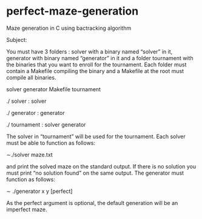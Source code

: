 # perfect-maze-generation
Maze generation in C using bactracking algorithm

Subject:

You must have 3 folders : solver with a binary named “solver” in it, generator with binary named “generator” in it and a folder tournament with the binaries that you want to enroll for the tournament. Each folder must contain a Makefile compiling the binary and a Makefile at the root must compile all binaries.

solver generator Makefile tournament

./ solver : solver

./ generator : generator

./ tournament : solver generator

The solver in “tournament” will be used for the tournament. Each solver must be able to function as follows:

∼./solver maze.txt

and print the solved maze on the standard output. If there is no solution you must print “no solution found” on the same output. The generator must function as follows:

∼ ./generator x y [perfect]

As the perfect argument is optional, the default generation will be an imperfect maze.
